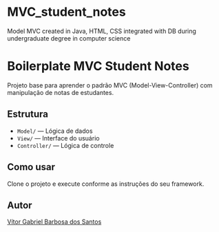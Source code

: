 # MVC_student_notes
Model MVC created in Java, HTML, CSS integrated with DB during undergraduate degree in computer science

# Boilerplate MVC Student Notes

Projeto base para aprender o padrão MVC (Model-View-Controller) com manipulação de notas de estudantes.

## Estrutura
- `Model/` — Lógica de dados
- `View/` — Interface do usuário
- `Controller/` — Lógica de controle

## Como usar
Clone o projeto e execute conforme as instruções do seu framework.

## Autor
[Vítor Gabriel Barbosa dos Santos](https://github.com/TTVitor)
